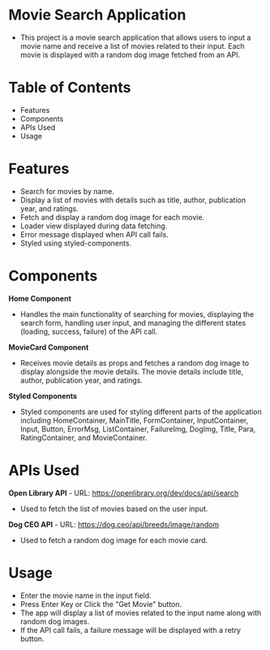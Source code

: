 # Movie Search Application
 - This project is a movie search application that allows users to input a movie name and receive a list of movies related to their input. Each movie is displayed with a random dog image fetched from an API.

# Table of Contents
  - Features
  - Components
  - APIs Used
  - Usage

# Features
  - Search for movies by name.
  - Display a list of movies with details such as title, author, publication year, and ratings.
  - Fetch and display a random dog image for each movie.
  - Loader view displayed during data fetching.
  - Error message displayed when API call fails.
  - Styled using styled-components.

# Components
**Home Component**

   - Handles the main functionality of searching for movies, displaying the search form, handling user input, and managing the different states (loading, success, failure) of the API call.

**MovieCard Component**
   - Receives movie details as props and fetches a random dog image to display alongside the movie details. The movie details include title, author, publication year, and ratings.

**Styled Components**
   - Styled components are used for styling different parts of the application including HomeContainer, MainTitle, FormContainer, InputContainer, Input, Button, ErrorMsg, ListContainer, FailureImg, DogImg, Title, Para, RatingContainer, and MovieContainer.

# APIs Used

**Open Library API**
    - URL: https://openlibrary.org/dev/docs/api/search
   - Used to fetch the list of movies based on the user input.
    
**Dog CEO API**
    - URL: https://dog.ceo/api/breeds/image/random
   - Used to fetch a random dog image for each movie card.

# Usage
   - Enter the movie name in the input field.
   - Press Enter Key or Click the "Get Movie" button.
   - The app will display a list of movies related to the input name along with random dog images.
   - If the API call fails, a failure message will be displayed with a retry button.